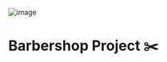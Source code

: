 ![image](https://user-images.githubusercontent.com/60454486/181129379-655f8f10-7400-40ee-bab6-5b06bc27a536.png)

# Barbershop Project ✂️
